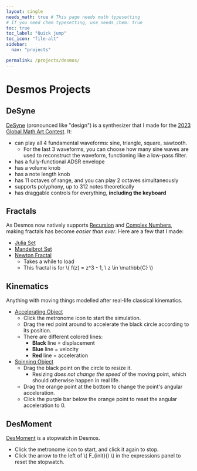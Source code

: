```yaml
---
layout: single
needs_math: true # This page needs math typesetting
# If you need chem typesetting, use needs_chem: true
toc: true
toc_label: "Quick jump"
toc_icon: "file-alt"
sidebar:
  nav: "projects"

permalink: /projects/desmos/
---
```


# Desmos Projects

## DeSyne
[DeSyne](https://www.desmos.com/calculator/twlat5kmup) (pronounced like "design") is a synthesizer that I made for the [2023 Global Math Art Contest](https://www.desmos.com/art-2023).
It:
- can play all 4 fundamental waveforms: sine, triangle, square, sawtooth.
  - For the last 3 waveforms, you can choose how many sine waves are used to reconstruct the waveform, functioning like a low-pass filter.
- has a fully-functional ADSR envelope
- has a volume knob
- has a note length knob
- has 11 octaves of range, and you can play 2 octaves simultaneously
- supports polyphony, up to 312 notes theoretically
- has draggable controls for everything, **including the keyboard**

## Fractals
As Desmos now natively supports [Recursion](https://help.desmos.com/hc/en-us/articles/25917735966989-Recursion) and [Complex Numbers](https://help.desmos.com/hc/en-us/articles/31103542590733-Complex-Numbers), making fractals has become *easier than ever*. Here are a few that I made:
- [Julia Set](https://www.desmos.com/calculator/zm2qtvihoc)
- [Mandelbrot Set](https://www.desmos.com/calculator/x9whrwtwqx)
- [Newton Fractal](https://www.desmos.com/calculator/nkzdrwtnhu)
  - Takes a while to load
  - This fractal is for \\( f(z) = z^3 - 1, \ z \in \mathbb{C} \\)

## Kinematics
Anything with moving things modelled after real-life classical kinematics.
- [Accelerating Object](https://www.desmos.com/calculator/tn45iczs6m)
  - Click the metronome icon to start the simulation.
  - Drag the red point around to accelerate the black circle according to its position.
  - There are different colored lines:
    - **Black** line = displacement
    - **Blue** line = velocity
    - **Red** line = acceleration
- [Spinning Object](https://www.desmos.com/calculator/sgaji4l0mo)
  - Drag the black point on the circle to resize it.
    - Resizing *does not change the speed* of the moving point, which should otherwise happen in real life.
  - Drag the orange point at the bottom to change the point's angular acceleration.
  - Click the purple bar below the orange point to reset the angular acceleration to 0.

## DesMoment
[DesMoment](https://www.desmos.com/calculator/u57xjpsbnv) is a stopwatch in Desmos.
- Click the metronome icon to start, and click it again to stop.
- Click the arrow to the left of \\( F_{init}() \\) in the expressions panel to reset the stopwatch.
